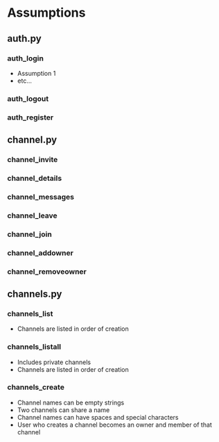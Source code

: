 # Assumptions

## auth.py

### auth_login
- Assumption 1
- etc...

### auth_logout

### auth_register


## channel.py

### channel_invite

### channel_details

### channel_messages

### channel_leave

### channel_join

### channel_addowner

### channel_removeowner


## channels.py

### channels_list
- Channels are listed in order of creation

### channels_listall
- Includes private channels
- Channels are listed in order of creation

### channels_create
- Channel names can be empty strings
- Two channels can share a name
- Channel names can have spaces and special characters
- User who creates a channel becomes an owner and member of that channel
